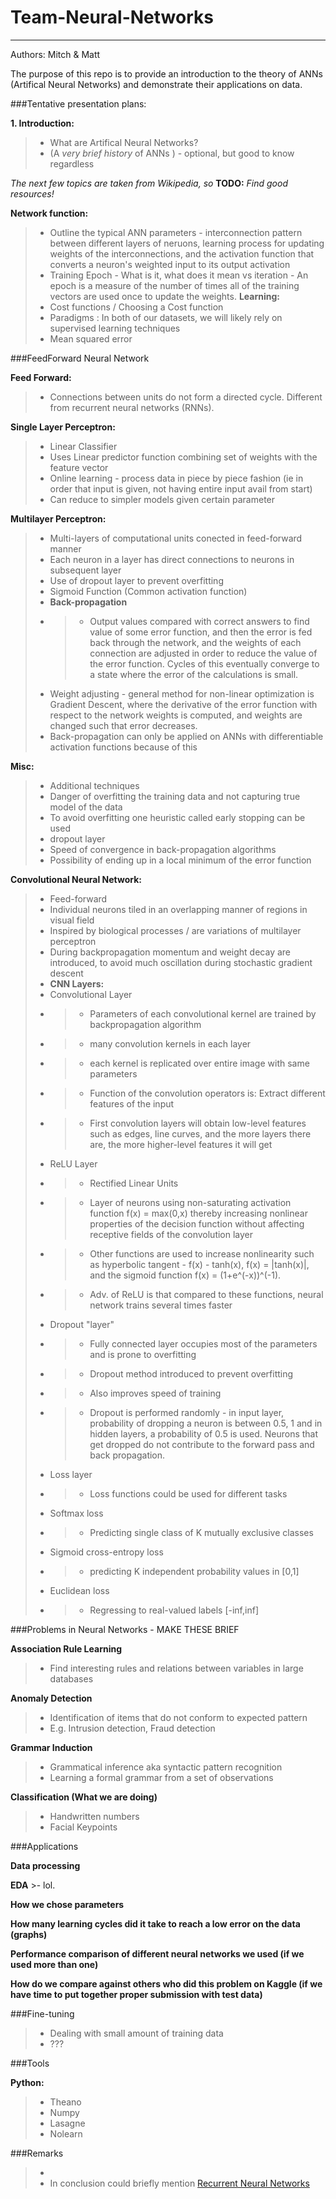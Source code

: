 # Team-Neural-Networks

---

Authors: Mitch & Matt

The purpose of this repo is to provide an introduction to the theory of ANNs (Artifical Neural Networks) and demonstrate their applications on data. 

###Tentative presentation plans:

**1. Introduction:**    
  >- What are Artifical Neural Networks?
  >- (A *very brief history* of ANNs ) - optional, but good to know regardless


*The next few topics are taken from Wikipedia, so* **TODO:** *Find good resources!*

**Network function:**  
  >- Outline the typical ANN parameters - interconnection pattern between different layers of neruons, learning process for updating weights of the interconnections, and the activation function that converts a neuron's weighted input to its output activation
  >- Training Epoch - What is it, what does it mean vs iteration - An epoch is a measure of the number of times all of the training vectors are used once to update the weights.
**Learning:**  
  >- Cost functions / Choosing a Cost function
  >- Paradigms : In both of our datasets, we will likely rely on supervised learning techniques 
  >- Mean squared error

###FeedForward Neural Network

**Feed Forward:**  
  >- Connections between units do not form a directed cycle. Different from recurrent neural networks (RNNs).


**Single Layer Perceptron:**  
  >- Linear Classifier
  >- Uses Linear predictor function combining set of weights with the feature vector
  >- Online learning - process data in piece by piece fashion (ie in order that input is given, not having entire input avail from start)
  >- Can reduce to simpler models given certain parameter

**Multilayer Perceptron:**  
  >- Multi-layers of computational units conected in feed-forward manner
  >- Each neuron in a layer has direct connections to neurons in subsequent layer
  >- Use of dropout layer to prevent overfitting
  >- Sigmoid Function  (Common activation function)
  >- **Back-propagation**
  >- >- Output values compared with correct answers to find value of some error function, and then the error is fed back through the network, and the weights of each connection are adjusted in order to reduce the value of the error function. Cycles of this eventually converge to a state where the error of the calculations is small. 
  >- Weight adjusting - general method for non-linear optimization is Gradient Descent, where the derivative of the error function with respect to the network weights is computed, and weights are changed such that error decreases.
  >- Back-propagation can only be applied on ANNs with differentiable activation functions because of this

**Misc:** 
  >- Additional techniques
  >- Danger of overfitting the training data and not capturing true model of the data 
  >- To avoid overfitting one heuristic called early stopping can be used 
  >- dropout layer
  >- Speed of convergence in back-propagation algorithms
  >- Possibility of ending up in a local minimum of the error function

**Convolutional Neural Network:**  
  >- Feed-forward
  >- Individual neurons tiled in an overlapping manner of regions in visual field
  >- Inspired by biological processes / are variations of multilayer perceptron
  >- During backpropagation momentum and weight decay are introduced, to avoid much oscillation during stochastic gradient descent
  >- **CNN Layers:**  
  >- Convolutional Layer
  >- >- Parameters of each convolutional kernel are trained by backpropagation algorithm
  >- >- many convolution kernels in each layer 
  >- >- each kernel is replicated over entire image with same parameters
  >- >- Function of the convolution operators is: Extract different features of the input
  >- >- First convolution layers will obtain low-level features such as edges, line curves, and the more layers there are, the more higher-level features it will get
  >- ReLU Layer
  >- >- Rectified Linear Units
  >- >- Layer of neurons using non-saturating activation function f(x) = max(0,x) thereby increasing nonlinear properties of the decision function without affecting receptive fields of the convolution layer
  >- >- Other functions are used to increase nonlinearity such as hyperbolic tangent - f(x) - tanh(x), f(x) = |tanh(x)|, and the sigmoid function f(x) = (1+e^(-x))^(-1).
  >- >- Adv. of ReLU is that compared to these functions, neural network trains several times faster
  >- Dropout "layer"
  >- >- Fully connected layer occupies most of the parameters and is prone to overfitting
  >- >- Dropout method introduced to prevent overfitting
  >- >- Also improves speed of training
  >- >- Dropout is performed randomly - in input layer, probability of dropping a neuron is between 0.5, 1 and in hidden layers, a probability of 0.5 is used. Neurons that get dropped do not contribute to the forward pass and back propagation. 
  >- Loss layer
  >- >- Loss functions could be used for different tasks
  >- Softmax loss
  >- >- Predicting single class of K mutually exclusive classes
  >- Sigmoid cross-entropy loss
  >- >- predicting K independent probability values in [0,1]
  >- Euclidean loss
  >- >- Regressing to real-valued labels [-inf,inf]

###Problems in Neural Networks  - MAKE THESE BRIEF

**Association Rule Learning**  
  >- Find interesting rules and relations between variables in large databases

**Anomaly Detection**  
  >- Identification of items that do not conform to expected pattern 
  >- E.g. Intrusion detection, Fraud detection

**Grammar Induction**  
  >- Grammatical inference aka syntactic pattern recognition
  >- Learning a formal grammar from a set of observations

**Classification (What we are doing)**  
  >- Handwritten numbers
  >- Facial Keypoints

###Applications

**Data processing**

**EDA**
     >- lol.

**How we chose parameters**

**How many learning cycles did it take to reach a low error on the data (graphs)**

**Performance comparison of different neural networks we used (if we used more than one)**

**How do we compare against others who did this problem on Kaggle (if we have time to put together proper submission with test data)**


###Fine-tuning  
>- Dealing with small amount of training data
>- ???


###Tools

**Python:**  
  >- Theano  
  >- Numpy  
  >- Lasagne
  >- Nolearn
  
###Remarks

  >- 
  >- In conclusion could briefly mention [Recurrent Neural Networks](http://en.wikipedia.org/wiki/Recurrent_neural_network#Fully_recurrent_network)



